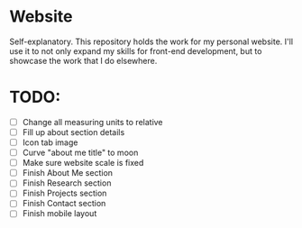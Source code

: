 # Website
Self-explanatory. This repository holds the work for my personal website. I'll use it to not only expand my skills for front-end development, but to showcase the work that I do elsewhere.

# TODO:
- [ ] Change all measuring units to relative
- [ ] Fill up about section details
- [ ] Icon tab image
- [ ] Curve "about me title" to moon
- [ ] Make sure website scale is fixed
- [ ] Finish About Me section
- [ ] Finish Research section
- [ ] Finish Projects section
- [ ] Finish Contact section
- [ ] Finish mobile layout
